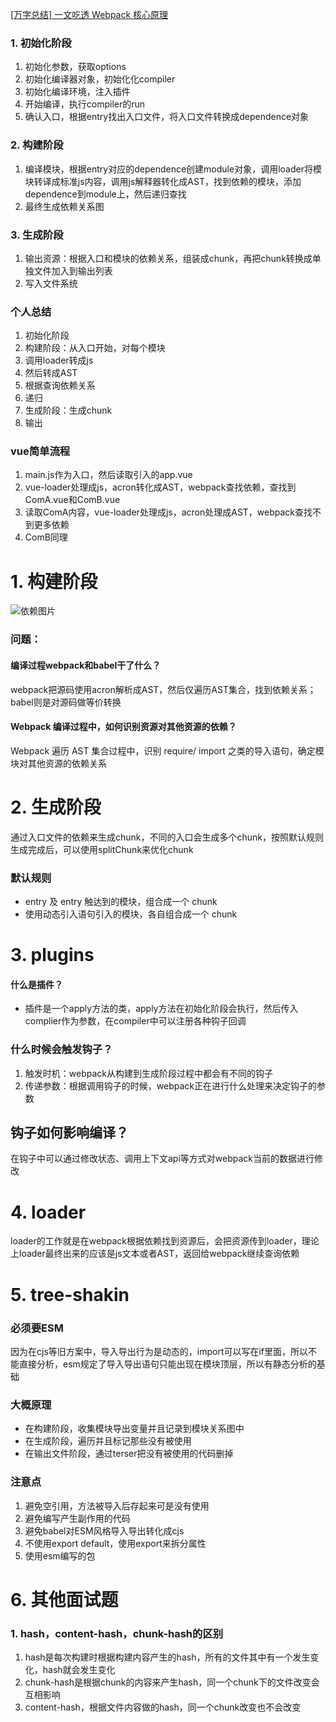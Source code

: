 [[万字总结] 一文吃透 Webpack 核心原理](https://zhuanlan.zhihu.com/p/363928061)

### 1. 初始化阶段
1. 初始化参数，获取options
2. 初始化编译器对象，初始化化compiler
3. 初始化编译环境，注入插件
4. 开始编译，执行compiler的run
5. 确认入口，根据entry找出入口文件，将入口文件转换成dependence对象
### 2. 构建阶段
1. 编译模块，根据entry对应的dependence创建module对象，调用loader将模块转译成标准js内容，调用js解释器转化成AST，找到依赖的模块，添加dependence到module上，然后递归查找
2. 最终生成依赖关系图
### 3. 生成阶段
1. 输出资源：根据入口和模块的依赖关系，组装成chunk，再把chunk转换成单独文件加入到输出列表
2. 写入文件系统

### 个人总结
1. 初始化阶段
2. 构建阶段：从入口开始，对每个模块
  1. 调用loader转成js
  2. 然后转成AST
  3. 根据查询依赖关系
  4. 递归
3. 生成阶段：生成chunk
4. 输出

### vue简单流程
1. main.js作为入口，然后读取引入的app.vue
2. vue-loader处理成js，acron转化成AST，webpack查找依赖，查找到ComA.vue和ComB.vue
3. 读取ComA内容，vue-loader处理成js，acron处理成AST，webpack查找不到更多依赖
4. ComB同理

# 1. 构建阶段
![依赖图片](https://pic1.zhimg.com/80/v2-27eb916f4247d91c5485420c983ba720_720w.jpg)

### 问题：
#### 编译过程webpack和babel干了什么？
webpack把源码使用acron解析成AST，然后仅遍历AST集合，找到依赖关系；babel则是对源码做等价转换

#### Webpack 编译过程中，如何识别资源对其他资源的依赖？
Webpack 遍历 AST 集合过程中，识别 require/ import 之类的导入语句，确定模块对其他资源的依赖关系

# 2. 生成阶段
通过入口文件的依赖来生成chunk，不同的入口会生成多个chunk，按照默认规则生成完成后，可以使用splitChunk来优化chunk
### 默认规则
- entry 及 entry 触达到的模块，组合成一个 chunk
- 使用动态引入语句引入的模块，各自组合成一个 chunk

# 3. plugins
#### 什么是插件？
- 插件是一个apply方法的类，apply方法在初始化阶段会执行，然后传入complier作为参数，在compiler中可以注册各种钩子回调
### 什么时候会触发钩子？
1. 触发时机：webpack从构建到生成阶段过程中都会有不同的钩子
2. 传递参数：根据调用钩子的时候，webpack正在进行什么处理来决定钩子的参数
## 钩子如何影响编译？
在钩子中可以通过修改状态、调用上下文api等方式对webpack当前的数据进行修改

# 4. loader
loader的工作就是在webpack根据依赖找到资源后，会把资源传到loader，理论上loader最终出来的应该是js文本或者AST，返回给webpack继续查询依赖

# 5. tree-shakin
### 必须要ESM
因为在cjs等旧方案中，导入导出行为是动态的，import可以写在if里面，所以不能直接分析，esm规定了导入导出语句只能出现在模块顶层，所以有静态分析的基础
### 大概原理
- 在构建阶段，收集模块导出变量并且记录到模块关系图中
- 在生成阶段，遍历并且标记那些没有被使用
- 在输出文件阶段，通过terser把没有被使用的代码删掉
### 注意点
1. 避免空引用，方法被导入后存起来可是没有使用
2. 避免编写产生副作用的代码
3. 避免babel对ESM风格导入导出转化成cjs
4. 不使用export default，使用export来拆分属性
5. 使用esm编写的包

# 6. 其他面试题
### 1. hash，content-hash，chunk-hash的区别
1. hash是每次构建时根据构建内容产生的hash，所有的文件其中有一个发生变化，hash就会发生变化
2. chunk-hash是根据chunk的内容来产生hash，同一个chunk下的文件改变会互相影响
3. content-hash，根据文件内容做的hash，同一个chunk改变也不会改变

